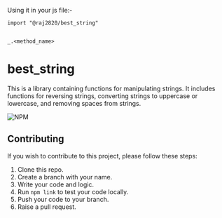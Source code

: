 

Using it in your js file:-

```
import "@raj2820/best_string"


_.<method_name>

```
# best_string

This is a library containing functions for manipulating strings. It includes functions for reversing strings, converting strings to uppercase or lowercase, and removing spaces from strings.


![NPM](https://i.imgur.com/wMc2cXH.png)

## Contributing

If you wish to contribute to this project, please follow these steps:

1. Clone this repo.
2. Create a branch with your name.
3. Write your code and logic.
4. Run `npm link` to test your code locally.
5. Push your code to your branch.
6. Raise a pull request.
